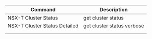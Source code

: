 <p align="center">

| Command | Description |
| --- | --- |
|NSX-T Cluster Status|get cluster status|
|NSX-T Cluster Status Detailed|get cluster status verbose|
|||
|||




<p align="center">
